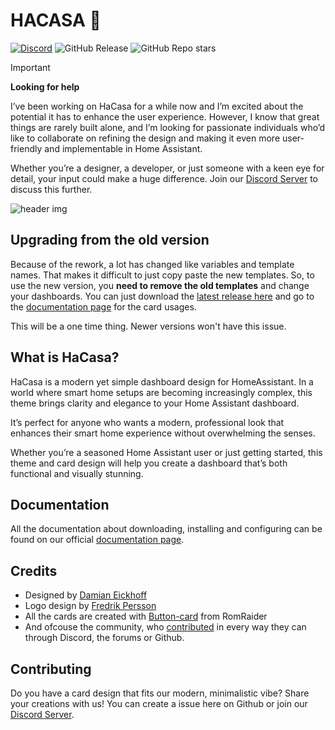 # HACASA 💜
[![Discord](https://img.shields.io/discord/1256323927152660521?style=for-the-badge&logo=discord&logoColor=white&labelColor=%23a3aaf8&label=Chat%20on%20Discord&color=%235966f2)](https://discord.com/invite/9uMs9zCT7d)
![GitHub Release](https://img.shields.io/github/v/release/damianeickhoff/HaCasa?display_name=release&style=for-the-badge&label=Latest%20release&color=%239aaed4)
![GitHub Repo stars](https://img.shields.io/github/stars/damianeickhoff/hacasa?style=for-the-badge&logo=github&label=Github%20Stars&labelColor=%23d4b392&color=%23f9f2e9)


> [!important]
> **Looking for help**
> 
> I’ve been working on HaCasa for a while now and I’m excited about the potential it has to enhance the user experience.
> However, I know that great things are rarely built alone, and I’m looking for passionate individuals who’d like to collaborate
> on refining the design and making it even more user-friendly and implementable in Home Assistant.
> 
> Whether you’re a designer, a developer, or just someone with a keen eye for detail, your input could make a huge difference.
> Join our [Discord Server](https://discord.com/invite/9uMs9zCT7d) to discuss this further.
>

![header img](https://github.com/user-attachments/assets/874685cd-32d9-4952-9a46-6cd5345e0113)

## Upgrading from the old version

Because of the rework, a lot has changed like variables and template names. That makes it difficult to just copy paste the new templates. So, to use the new version, you **need to remove the old templates** and change your dashboards.
You can just download the [latest release here](https://github.com/damianeickhoff/HaCasa/releases/latest) and go to the [documentation page](http://localhost:3000/HaCasa/cards/hc_climate_card) for the card usages.

This will be a one time thing. Newer versions won't have this issue.

## What is HaCasa?

HaCasa is a modern yet simple dashboard design for HomeAssistant.
In a world where smart home setups are becoming increasingly complex, this theme brings clarity and elegance to your Home Assistant dashboard. 

It’s perfect for anyone who wants a modern, professional look that enhances their smart home experience without overwhelming the senses.

Whether you’re a seasoned Home Assistant user or just getting started, this theme and card design will help you create a dashboard that’s both functional and visually stunning.

## Documentation
All the documentation about downloading, installing and configuring can be found on our official [documentation page](https://damianeickhoff.github.io/HaCasa/).

## Credits
- Designed by [Damian Eickhoff](https://github.com/damianeickhoff)
- Logo design by [Fredrik Persson](https://github.com/fredrikpersson92)
- All the cards are created with [Button-card](https://github.com/custom-cards/button-card) from RomRaider
- And ofcouse the community, who [contributed](https://github.com/damianeickhoff/HaCasa/graphs/contributors) in every way they can through Discord, the forums or Github.

## Contributing
Do you have a card design that fits our modern, minimalistic vibe? Share your creations with us! You can create a issue here on Github or join our [Discord Server](https://discord.com/invite/9uMs9zCT7d).
